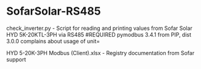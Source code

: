 # SofarSolar-RS485

check_inverter.py - Script for reading and printing values from Sofar Solar HYD 5K-20KTL-3PH via RS485
#REQUIRED pymodbus          3.4.1 from PIP, dist 3.0.0 complains about usage of unit=

HYD 5-20K-3PH Modbus (Client).xlsx - Registry documentation from Sofar support
